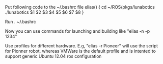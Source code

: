 Put following code to the ~/.bashrc file
elias() {
  cd ~/ROS/pkgs/lunabotics
	./lunabotics $1 $2 $3 $4 $5 $6 $7 $8
}

Run . ~/.bashrc

Now you can use commands for launching and building like "elias -n -p 1234"

Use profiles for different hardware. E.g, "elias -r Pioneer" will use the script for Pionner robot, whereas VMWare is the default profile and is intented to support generic Ubuntu 12.04 ros configuration
